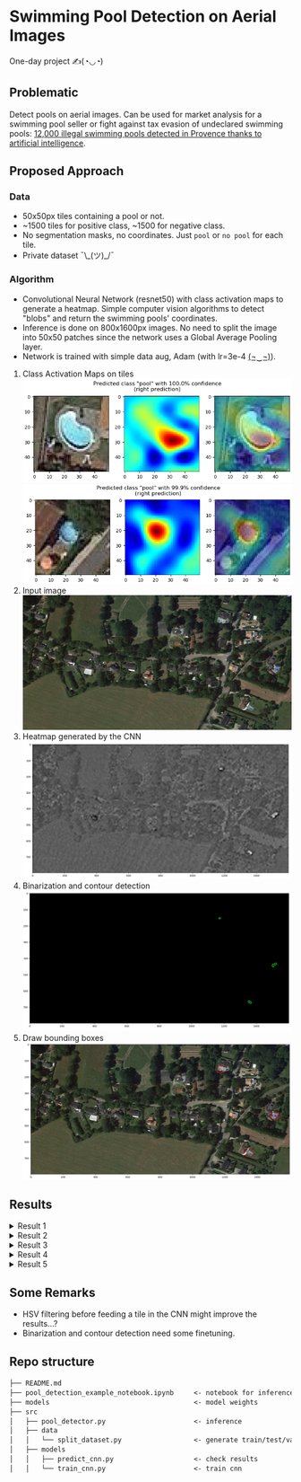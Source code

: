 # Swimming Pool Detection on Aerial Images

One-day project ✍(◔◡◔)

## Problematic

Detect pools on aerial images. Can be used for market analysis for a swimming pool seller or fight against tax evasion of undeclared swimming pools: [12,000 illegal swimming pools detected in Provence thanks to artificial intelligence](https://www.francebleu.fr/infos/societe/dans-le-var-deja-4000-piscines-non-declarees-detectees-grace-a-l-intelligence-artificielle-1642074759).

## Proposed Approach

### Data

- 50x50px tiles containing a pool or not.
- ~1500 tiles for positive class, ~1500 for negative class.
- No segmentation masks, no coordinates. Just `pool` or `no pool` for each tile.
- Private dataset ¯\\\_(ツ)_/¯

### Algorithm

- Convolutional Neural Network (resnet50) with class activation maps to generate a heatmap. Simple computer vision algorithms to detect "blobs" and return the swimming pools' coordinates.
- Inference is done on 800x1600px images. No need to split the image into 50x50 patches since the network uses a Global Average Pooling layer.
- Network is trained with simple data aug, Adam (with lr=3e-4 [(¬‿¬)](https://twitter.com/karpathy/status/801621764144971776)).

1) Class Activation Maps on tiles
    ![](figures/cam_tile_1.png)
    ![](figures/cam_tile_2.png)
2) Input image
    ![](figures/zone13.jpg)
3) Heatmap generated by the CNN
    ![](figures/zone13_heatmap.png)
4) Binarization and contour detection
    ![](figures/zone13_heatmap_binary.png)
5) Draw bounding boxes
    ![](figures/zone13_bbox.png)

## Results
<details>
  <summary>Result 1</summary>
    
![](./figures/ex1.PNG)

</details>
<details>
  <summary>Result 2</summary>
    
![](./figures/ex2.PNG)

</details>
<details>
  <summary>Result 3</summary>
    
![](./figures/ex3.PNG)

</details>
<details>
  <summary>Result 4</summary>
    
![](./figures/ex4.PNG)

</details>
<details>
  <summary>Result 5</summary>
    
![](./figures/ex5.PNG)

</details>

## Some Remarks

- HSV filtering before feeding a tile in the CNN might improve the results...?
- Binarization and contour detection need some finetuning.

## Repo structure

```txt
├── README.md
├── pool_detection_example_notebook.ipynb     <- notebook for inference with some visualizations
├── models                                    <- model weights
├── src
│   ├── pool_detector.py                      <- inference
│   ├── data
│   │   └── split_dataset.py                  <- generate train/test/valid sets
│   ├── models
│   │   ├── predict_cnn.py                    <- check results
│   │   └── train_cnn.py                      <- train cnn
```
